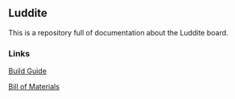## Luddite

This is a repository full of documentation about the Luddite board.

### Links
[Build Guide](build_guide.md)

[Bill of Materials](bom.md)
